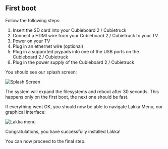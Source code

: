 ## First boot

Follow the following steps:

1.  Insert the SD card into your Cubieboard 2 / Cubietruck
2.  Connect a HDMI wire from your Cubieboard 2 / Cubietruck to your TV
3.  Power on your TV
4.  Plug in an ethernet wire (optional)
5.  Plug in a supported joypads into one of the USB ports on the Cubieboard 2 / Cubietruck
6.  Plug in the power supply of the Cubieboard 2 / Cubietruck

You should see our splash screen:

![Splash Screen](/images/splash.png)

The system will expand the filesystems and reboot after 30 seconds. This happens only on the first boot, the next one should be fast.

If everything went OK, you should now be able to navigate Lakka Menu, our graphical interface:

![Lakka menu](/images/lakkamenu.png)

Congratulations, you have successfully installed Lakka!

You can now proceed to the final step.
